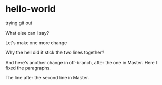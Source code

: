 # hello-world
trying git out

What else can I say?

Let's make one more change

Why the hell did it stick the two lines together?

And here's another change in off-branch, after the one in Master. Here I fixed the paragraphs.

The line after the second line in Master.
